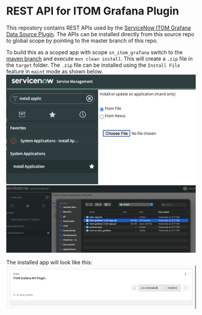 # REST API for ITOM Grafana Plugin
This repostory contains REST APIs used by the [ServiceNow ITOM Grafana Data Source Plugin](https://grafana.com/blog/2020/02/03/introducing-the-new-servicenow-plugin-for-grafana/).
The APIs can be installed directly from this source repo to global scope by pointing to the master branch of this repo. 

To build this as a scoped app with scope `sn_itom_grafana` switch to the [maven branch](https://github.com/ServiceNow/Grafana-Plugin-ServiceNow/tree/maven) and execute `mvn clean install`. This will create a 
`.zip` file in the `target` folder. The `.zip` file can be installed using the `Install File` feature in `maint` mode as shown below.
![](docs/images/from-file.png)
![](docs/images/select-app-zip.png) 

The installed app will look like this:
![](docs/images/installed-app.png)